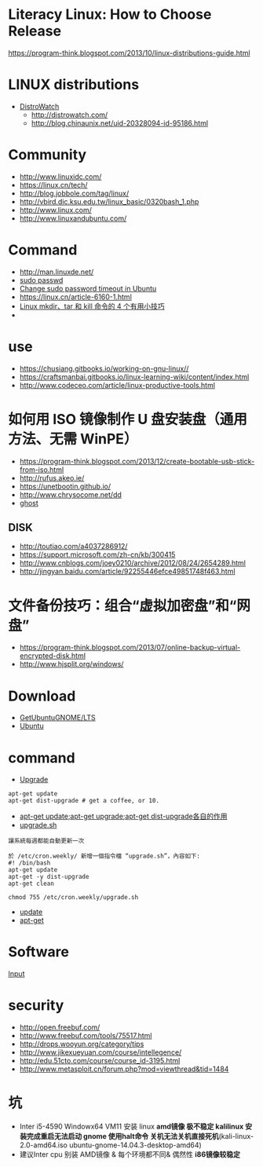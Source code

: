 # Literacy Linux: How to Choose Release
https://program-think.blogspot.com/2013/10/linux-distributions-guide.html
# LINUX distributions
* [DistroWatch](https://en.wikipedia.org/wiki/DistroWatch)
  * http://distrowatch.com/
  * http://blog.chinaunix.net/uid-20328094-id-95186.html
  
# Community
* http://www.linuxidc.com/
* https://linux.cn/tech/
* http://blog.jobbole.com/tag/linux/
* http://vbird.dic.ksu.edu.tw/linux_basic/0320bash_1.php
* http://www.linux.com/
* http://www.linuxandubuntu.com/

# Command

* http://man.linuxde.net/
* [sudo passwd](http://jingyan.baidu.com/article/5225f26b0ac250e6fb09084e.html)
 * [Change sudo password timeout in Ubuntu](http://itsfoss.com/change-sudo-password-timeout-ubuntu/)
* https://linux.cn/article-6160-1.html
* [Linux mkdir、tar 和 kill 命令的 4 个有用小技巧](https://linux.cn/article-5863-1.html#3_3387)
* 

# use 
* https://chusiang.gitbooks.io/working-on-gnu-linux//
* https://craftsmanbai.gitbooks.io/linux-learning-wiki/content/index.html
* http://www.codeceo.com/article/linux-productive-tools.html

# 如何用 ISO 镜像制作 U 盘安装盘（通用方法、无需 WinPE）
* https://program-think.blogspot.com/2013/12/create-bootable-usb-stick-from-iso.html
* http://rufus.akeo.ie/
* https://unetbootin.github.io/
* http://www.chrysocome.net/dd
* [ghost](http://www.upanok.com/jiaocheng/15.html)

## DISK
* http://toutiao.com/a4037286912/
* https://support.microsoft.com/zh-cn/kb/300415
* http://www.cnblogs.com/joey0210/archive/2012/08/24/2654289.html
* http://jingyan.baidu.com/article/92255446efce49851748f463.html

# 文件备份技巧：组合“虚拟加密盘”和“网盘”
* https://program-think.blogspot.com/2013/07/online-backup-virtual-encrypted-disk.html
* http://www.hjsplit.org/windows/

# Download
 * [GetUbuntuGNOME/LTS](https://wiki.ubuntu.com/UbuntuGNOME/GetUbuntuGNOME/LTS)
 * [Ubuntu](http://www.ubuntu.org.cn/index_kylin)

# command
 * [Upgrade](https://www.kali.org/news/kali-linux-20-released/)

  ```
  apt-get update
apt-get dist-upgrade # get a coffee, or 10.
  ```
 * [apt-get update;apt-get upgrade;apt-get dist-upgrade各自的作用](http://blog.163.com/sys_suweixiao/blog/static/165351502012113184248394/)
 * [upgrade.sh](http://www.vixual.net/blog/archives/3)
 ```
 讓系統每週都能自動更新一次

於 /etc/cron.weekly/ 新增一個指令檔 “upgrade.sh”，內容如下:
 #! /bin/bash
apt-get update
apt-get -y dist-upgrade
apt-get clean

chmod 755 /etc/cron.weekly/upgrade.sh
 ```
 * [update](http://www.cnblogs.com/indiepop/archive/2011/11/10/2244903.html)
 * [apt-get](http://jingyan.baidu.com/article/4853e1e53204251909f7260f.html)

  
  
# Software 
 [Input](http://www.zhihu.com/question/19839748)


# security
 * http://open.freebuf.com/
 * http://www.freebuf.com/tools/75517.html
 * http://drops.wooyun.org/category/tips
 * http://www.jikexueyuan.com/course/intellegence/
 * http://edu.51cto.com/course/course_id-3195.html
 * http://www.metasploit.cn/forum.php?mod=viewthread&tid=1484

# 坑
 * Inter i5-4590 Windowx64 VM11 安装 linux **amd镜像 极不稳定 kalilinux 安装完成重启无法启动 gnome 使用halt命令 关机无法关机直接死机**(kali-linux-2.0-amd64.iso ubuntu-gnome-14.04.3-desktop-amd64) 
 * 建议Inter cpu 别装 AMD镜像 & 每个环境都不同& 偶然性 **i86镜像较稳定**
